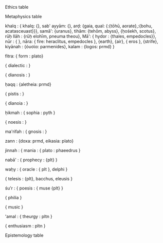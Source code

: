 Ethics table



Metaphysics table

khalq : {
 khalq: {},
 sab' ayyām: {},
 arḍ: {gaia, qual: {:{tōhū, aorate},:{bohu, acatasceuast}}},
 samā': {uranus},
 tihām: {tehōm, abyss},
 {ḥośekh, scotus},
 rūḥ llāh : {rūḥ elohīm, pneuma theou},
 Mā': { hydor : {thales, empedocles}},
 nūr : { },
 nāra: { fire: heraclitus, empedocles },
 {earth},
 {air},
 { eros },
 {strife},
 kiyānah : {ὀυσία: parmenides},
 kalam : {logos: prmd}
}



fitra: { form : plato}

{ dialectic : }

{ dianosis : }

ḥaqq : {aletheia: prmd}

{ pistis : }

{ dianoia : }

ḥikmah : { sophia : pyth }

{ noesis : }

ma'rifah : { gnosis : }

zann : {doxa: prmd, eikasia: plato}

jinnah : { mania : { plato : phaeedrus }

nabā' : { prophecy : {plt}  }

waḥy : { oracle : { plt }, delphi }

{ telesis : {plt}, bacchus, eleusis }

śu'r : { poesis : { muse {plt} } 

{ philia }

{ music }

'amal : { theurgy : pltn }

{ enthusiasm : pltn }

Epistemology table